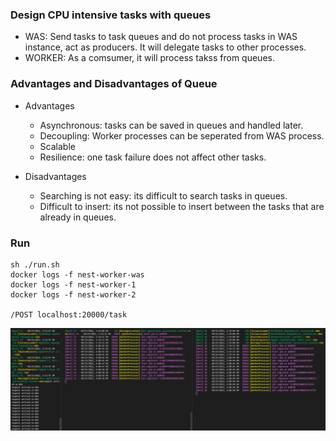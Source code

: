 ### Design CPU intensive tasks with queues
- WAS: Send tasks to task queues and do not process tasks in WAS instance, act as producers. It will delegate tasks to other processes.
- WORKER: As a comsumer, it will process takss from queues.


### Advantages and Disadvantages of Queue
* Advantages
  - Asynchronous: tasks can be saved in queues and handled later.
  - Decoupling: Worker processes can be seperated from WAS process.
  - Scalable
  - Resilience: one task failure does not affect other tasks.

* Disadvantages
  - Searching is not easy: its difficult to search tasks in queues.
  - Difficult to insert: its not possible to insert between the tasks that are already in queues.


### Run 
```shell
sh ./run.sh
docker logs -f nest-worker-was
docker logs -f nest-worker-1
docker logs -f nest-worker-2

/POST localhost:20000/task

```
![alt text](./result/20220925_151020.png)
